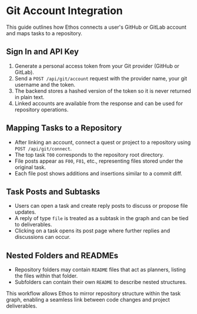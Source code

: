 # Git Account Integration

This guide outlines how Ethos connects a user's GitHub or GitLab account and maps tasks to a repository.

## Sign In and API Key

1. Generate a personal access token from your Git provider (GitHub or GitLab).
2. Send a `POST /api/git/account` request with the provider name, your git username and the token.
3. The backend stores a hashed version of the token so it is never returned in plain text.
4. Linked accounts are available from the response and can be used for repository operations.

## Mapping Tasks to a Repository

* After linking an account, connect a quest or project to a repository using `POST /api/git/connect`.
* The top task `T00` corresponds to the repository root directory.
* File posts appear as `F00`, `F01`, etc., representing files stored under the original task.
* Each file post shows additions and insertions similar to a commit diff.

## Task Posts and Subtasks

* Users can open a task and create reply posts to discuss or propose file updates.
* A reply of type `file` is treated as a subtask in the graph and can be tied to deliverables.
* Clicking on a task opens its post page where further replies and discussions can occur.

## Nested Folders and READMEs

* Repository folders may contain `README` files that act as planners, listing the files within that folder.
* Subfolders can contain their own `README` to describe nested structures.

This workflow allows Ethos to mirror repository structure within the task graph, enabling a seamless link between code changes and project deliverables.
